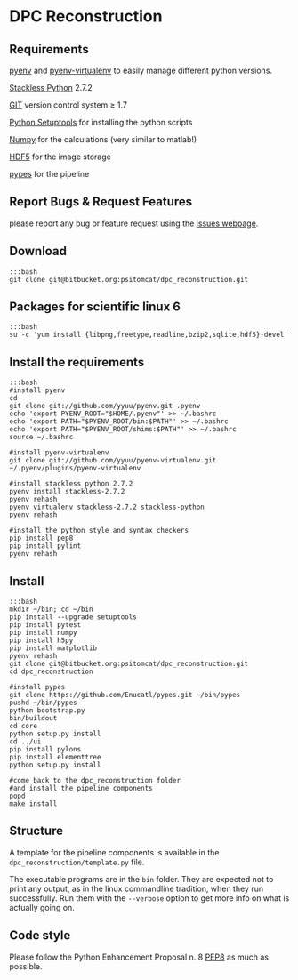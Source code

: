 # DPC Reconstruction

## Requirements

[pyenv](https://github.com/yyuu/pyenv) and [pyenv-virtualenv](https://github.com/yyuu/pyenv-virtualenv) to easily manage different python versions.

[Stackless Python](http://www.stackless.com/) 2.7.2

[GIT](http://git-scm.com/ "GIT homepage") version control system ≥ 1.7

[Python Setuptools](https://pypi.python.org/pypi/setuptools) for
installing the python scripts

[Numpy](http://www.numpy.org/) for the calculations (very similar to
matlab!)

[HDF5](http://www.hdfgroup.org/HDF5/) for the image storage

[pypes](https://github.com/Enucatl/pypes) for the pipeline

## Report Bugs & Request Features

please report any bug or feature request using the [issues webpage](https://bitbucket.org/psitomcat/dpc_reconstruction/issues?status=new&status=open).

## Download

    :::bash
    git clone git@bitbucket.org:psitomcat/dpc_reconstruction.git

## Packages for scientific linux 6

    :::bash
    su -c 'yum install {libpng,freetype,readline,bzip2,sqlite,hdf5}-devel'

## Install the requirements

    :::bash
    #install pyenv
    cd
    git clone git://github.com/yyuu/pyenv.git .pyenv
    echo 'export PYENV_ROOT="$HOME/.pyenv"' >> ~/.bashrc
    echo 'export PATH="$PYENV_ROOT/bin:$PATH"' >> ~/.bashrc
    echo 'export PATH="$PYENV_ROOT/shims:$PATH"' >> ~/.bashrc
    source ~/.bashrc

    #install pyenv-virtualenv
    git clone git://github.com/yyuu/pyenv-virtualenv.git ~/.pyenv/plugins/pyenv-virtualenv

    #install stackless python 2.7.2
    pyenv install stackless-2.7.2
    pyenv rehash
    pyenv virtualenv stackless-2.7.2 stackless-python
    pyenv rehash

    #install the python style and syntax checkers
    pip install pep8
    pip install pylint
    pyenv rehash


## Install

    :::bash
    mkdir ~/bin; cd ~/bin
    pip install --upgrade setuptools
    pip install pytest
    pip install numpy
    pip install h5py
    pip install matplotlib
    pyenv rehash
    git clone git@bitbucket.org:psitomcat/dpc_reconstruction.git
    cd dpc_reconstruction

    #install pypes
    git clone https://github.com/Enucatl/pypes.git ~/bin/pypes
    pushd ~/bin/pypes
    python bootstrap.py
    bin/buildout
    cd core
    python setup.py install
    cd ../ui
    pip install pylons
    pip install elementtree
    python setup.py install

    #come back to the dpc_reconstruction folder
    #and install the pipeline components
    popd
    make install

## Structure

A template for the pipeline components is available in the
`dpc_reconstruction/template.py` file.

The executable programs are in the `bin` folder. They are expected not to
print any output, as in the linux commandline tradition, when they run
successfully. Run them with the `--verbose` option to get more info on what
is actually going on.

## Code style

Please follow the Python Enhancement Proposal n. 8
[PEP8](http://www.python.org/dev/peps/pep-0008/) as much as possible.
